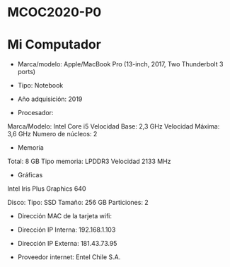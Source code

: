 # MCOC2020-P0
# Mi Computador

+ Marca/modelo: Apple/MacBook Pro (13-inch, 2017, Two Thunderbolt 3 ports)

+ Tipo: Notebook

+ Año adquisición: 2019

+ Procesador:

Marca/Modelo: Intel Core i5
Velocidad Base: 2,3 GHz
Velocidad Máxima: 3,6 GHz
Numero de núcleos: 2

+ Memoria

Total: 8 GB
Tipo memoria: LPDDR3
Velocidad 2133 MHz

+ Gráficas

Intel Iris Plus Graphics 640

Disco:
Tipo: SSD
Tamaño: 256 GB
Particiones: 2

+ Dirección MAC de la tarjeta wifi: 

+ Dirección IP Interna: 192.168.1.103

+ Dirección IP Externa: 181.43.73.95
 
+ Proveedor internet: Entel Chile S.A.
